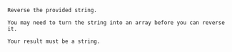     Reverse the provided string.

    You may need to turn the string into an array before you can reverse it.

    Your result must be a string.